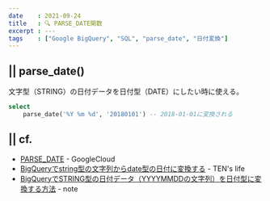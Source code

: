 ```yaml
---
date    : 2021-09-24
title   : 🔍 PARSE_DATE関数
excerpt : ---
tags    : ["Google BigQuery", "SQL", "parse_date", "日付変換"]
---
```


## || parse_date()

文字型（STRING）の日付データを日付型（DATE）にしたい時に使える。

```sql
select
    parse_date('%Y %m %d', '20180101') -- 2018-01-01に変換される
```



## || cf.
+ [PARSE_DATE](https://cloud.google.com/bigquery/docs/reference/standard-sql/date_functions?hl=ja#parse_date) - GoogleCloud
+ [BigQueryでstring型の文字列からdate型の日付に変換する](https://ten-ezo.com/62ac07f58f3d46f08e1eee524476acd8) - TEN's life
+ [BigQueryでSTRING型の日付データ（YYYYMMDDの文字列）を日付型に変換する方法](https://note.com/mignon53/n/n6b923099787e) - note
